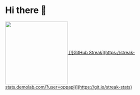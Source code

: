 # Hi there 👋
<a href="https://github.com/oppapi/github-readme-stats">
  <img height=200 align="center" src="https://github-readme-stats.vercel.app/api?username=oppapi&theme=tokyonight" />
</a>
<a href="https://github.com/oppapi/convoychat">
  [![GitHub Streak](https://streak-stats.demolab.com/?user=oppapi)](https://git.io/streak-stats)
</a>
